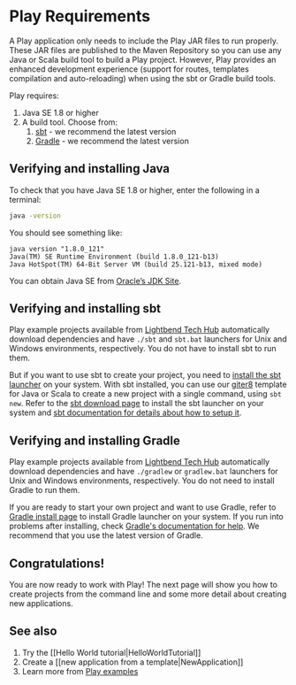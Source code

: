 <!--- Copyright (C) 2009-2018 Lightbend Inc. <https://www.lightbend.com> -->

# Play Requirements

A Play application only needs to include the Play JAR files to run properly. These JAR files are published to the Maven Repository so you can use any Java or Scala build tool to build a Play project. However, Play provides an enhanced development experience (support for routes, templates compilation and auto-reloading) when using the sbt or Gradle build tools.

Play requires:

1. Java SE 1.8 or higher
1. A build tool. Choose from:
    1. [sbt](#Verifying-and-installing-sbt) - we recommend the latest version
    1. [Gradle](#Verifying-and-installing-Gradle) - we recommend the latest version

## Verifying and installing Java

To check that you have Java SE 1.8 or higher, enter the following in a terminal:

```bash
java -version
```

You should see something like:

```
java version "1.8.0_121"
Java(TM) SE Runtime Environment (build 1.8.0_121-b13)
Java HotSpot(TM) 64-Bit Server VM (build 25.121-b13, mixed mode)
```

You can obtain Java SE from [Oracle’s JDK Site](https://www.oracle.com/technetwork/java/javase/downloads/index.html). 

## Verifying and installing sbt

Play example projects available from [Lightbend Tech Hub](https://developer.lightbend.com/start/?group=play) automatically download dependencies and have `./sbt` and `sbt.bat` launchers for Unix and Windows environments, respectively. You do not have to install sbt to run them.

But if you want to use sbt to create your project, you need to [install the sbt launcher](https://www.scala-sbt.org/download.html) on your system. With sbt installed, you can use our [giter8](http://www.foundweekends.org/giter8/) template for Java or Scala to create a new project with a single command, using `sbt new`. Refer to the [sbt download page](https://www.scala-sbt.org/download.html) to install the sbt launcher on your system and [sbt documentation for details about how to setup it](https://www.scala-sbt.org/release/docs/Setup-Notes.html).

## Verifying and installing Gradle

Play example projects available from [Lightbend Tech Hub](https://developer.lightbend.com/start/?group=play) automatically download dependencies and have `./gradlew` or `gradlew.bat` launchers for Unix and Windows environments, respectively. You do not need to install Gradle to run them.

If you are ready to start your own project and want to use Gradle, refer to [Gradle install page](https://gradle.org/install/) to install Gradle launcher on your system. If you run into problems after installing, check [Gradle's documentation for help](https://docs.gradle.org/4.6/userguide/troubleshooting.html#sec:troubleshooting_installation). We recommend that you use the latest version of Gradle.

## Congratulations!

You are now ready to work with Play!  The next page will show you how to create projects from the command line and some more detail about creating new applications.

## See also

1. Try the [[Hello World tutorial|HelloWorldTutorial]]
1. Create a [[new application from a template|NewApplication]]
1. Learn more from [Play examples](https://developer.lightbend.com/start/?group=play)
